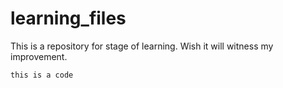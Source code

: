 # learning_files
This is a repository for stage of learning. Wish it will witness my improvement.

```
this is a code
```
